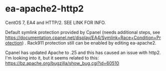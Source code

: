 # ea-apache2-http2
CentOS 7, EA4 and HTTP/2. SEE LINK FOR INFO.

Default symlink protection provided by Cpanel (needs additional steps, see https://documentation.cpanel.net/display/EA4/Symlink+Race+Condition+Protection) . 
Rack911 protection still can be enabled by editing ea-apache2.

Cpanel has updated Apache to .25 and this has caused an issue with http2. I'm looking into it, but it seems related to this:
https://bz.apache.org/bugzilla/show_bug.cgi?id=60510
